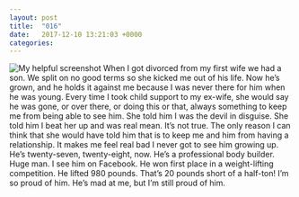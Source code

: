 ```yaml
---
layout: post
title:  "016"
date:   2017-12-10 13:21:03 +0000
categories: 
---
```


![My helpful screenshot]("/images/portraits/016.jpg")
When I got divorced from my first wife we had a son. We split on no good terms so she kicked me out of his life. Now he’s grown, and he holds it against me because I was never there for him when he was young. Every time I took child support to my ex-wife, she would say he was gone, or over there, or doing this or that, always something to keep me from being able to see him. She told him I was the devil in disguise. She told him I beat her up and was real mean. It’s not true. The only reason I can think that she would have told him that is to keep me and him from having a relationship. It makes me feel real bad I never got to see him growing up.
He’s twenty-seven, twenty-eight, now. He’s a professional body builder. Huge man. I see him on Facebook. He won first place in a weight-lifting competition. He lifted 980 pounds. That’s 20 pounds short of a half-ton! I’m so proud of him. He’s mad at me, but I’m still proud of him.
